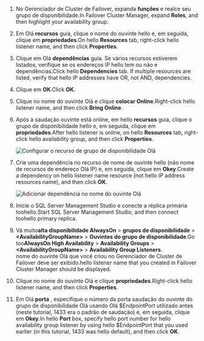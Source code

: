 1. <span data-ttu-id="2598b-101">No Gerenciador de Cluster de Failover, expanda **funções** e realce seu grupo de disponibilidade.</span><span class="sxs-lookup"><span data-stu-id="2598b-101">In Failover Cluster Manager, expand **Roles**, and then highlight your availability group.</span></span>  

2. <span data-ttu-id="2598b-102">Em Olá **recursos** guia, clique o nome do ouvinte hello e, em seguida, clique em **propriedades**.</span><span class="sxs-lookup"><span data-stu-id="2598b-102">On hello **Resources** tab, right-click hello listener name, and then click **Properties**.</span></span>

3. <span data-ttu-id="2598b-103">Clique em Olá **dependências** guia. Se vários recursos estiverem listados, verifique se os endereços IP hello tem ou não e dependências.</span><span class="sxs-lookup"><span data-stu-id="2598b-103">Click hello **Dependencies** tab. If multiple resources are listed, verify that hello IP addresses have OR, not AND, dependencies.</span></span>  

4. <span data-ttu-id="2598b-104">Clique em **OK**.</span><span class="sxs-lookup"><span data-stu-id="2598b-104">Click **OK**.</span></span>

5. <span data-ttu-id="2598b-105">Clique no nome do ouvinte Olá e clique **colocar Online**.</span><span class="sxs-lookup"><span data-stu-id="2598b-105">Right-click hello listener name, and then click **Bring Online**.</span></span>

6. <span data-ttu-id="2598b-106">Após a saudação ouvinte está online, em hello **recursos** guia, clique o grupo de disponibilidade hello e, em seguida, clique em **propriedades**.</span><span class="sxs-lookup"><span data-stu-id="2598b-106">After hello listener is online, on hello **Resources** tab, right-click hello availability group, and then click **Properties**.</span></span>
   
    ![Configurar o recurso de grupo de disponibilidade Olá](./media/virtual-machines-sql-server-configure-alwayson-availability-group-listener/IC678772.gif)

7. <span data-ttu-id="2598b-108">Crie uma dependência no recurso de nome de ouvinte hello (não nome de recursos de endereço Olá IP) e, em seguida, clique em **Okey**.</span><span class="sxs-lookup"><span data-stu-id="2598b-108">Create a dependency on hello listener name resource (not hello IP address resources name), and then click **OK**.</span></span>
   
    ![Adicionar dependência no nome do ouvinte Olá](./media/virtual-machines-sql-server-configure-alwayson-availability-group-listener/IC678773.gif)

8. <span data-ttu-id="2598b-110">Inicie o SQL Server Management Studio e conecte a réplica primária toohello.</span><span class="sxs-lookup"><span data-stu-id="2598b-110">Start SQL Server Management Studio, and then connect toohello primary replica.</span></span>

9. <span data-ttu-id="2598b-111">Vá muito**alta disponibilidade AlwaysOn** > **grupos de disponibilidade** > **\<AvailabilityGroupName\>**   >  **Ouvintes do grupo de disponibilidade**.</span><span class="sxs-lookup"><span data-stu-id="2598b-111">Go too**AlwaysOn High Availability** > **Availability Groups** > **\<AvailabilityGroupName\>** > **Availability Group Listeners**.</span></span>  
    <span data-ttu-id="2598b-112">nome do ouvinte Olá que você criou no Gerenciador de Cluster de Failover deve ser exibido.</span><span class="sxs-lookup"><span data-stu-id="2598b-112">hello listener name that you created in Failover Cluster Manager should be displayed.</span></span>

10. <span data-ttu-id="2598b-113">Clique no nome do ouvinte Olá e clique **propriedades**.</span><span class="sxs-lookup"><span data-stu-id="2598b-113">Right-click hello listener name, and then click **Properties**.</span></span>

11. <span data-ttu-id="2598b-114">Em Olá **porta** , especifique o número da porta saudação do ouvinte do grupo de disponibilidade Olá usando Olá $EndpointPort utilizado antes (neste tutorial, 1433 era o padrão de saudação) e, em seguida, clique em **Okey**.</span><span class="sxs-lookup"><span data-stu-id="2598b-114">In hello **Port** box, specify hello port number for hello availability group listener by using hello $EndpointPort that you used earlier (in this tutorial, 1433 was hello default), and then click **OK**.</span></span>

